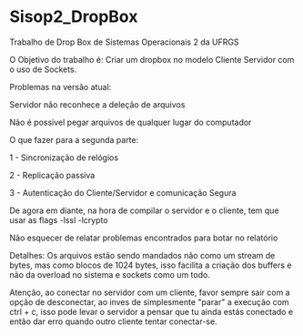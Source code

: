 # Sisop2_DropBox
Trabalho de Drop Box de Sistemas Operacionais 2 da UFRGS

O Objetivo do trabalho é: 
Criar um dropbox no modelo Cliente Servidor com o uso de Sockets.

Problemas na versão atual:

Servidor não reconhece a deleção de arquivos

Não é possivel pegar arquivos de qualquer lugar do computador

O que fazer para a segunda parte:

1 - Sincronização de relógios

2 - Replicação passiva

3 - Autenticação do Cliente/Servidor e comunicação Segura

De agora em diante, na hora de compilar o servidor e o cliente, tem que usar as flags -lssl -lcrypto

Não esquecer de relatar problemas encontrados para botar no relatório



Detalhes: Os arquivos estão sendo mandados não como um stream de bytes, mas como blocos de 1024 bytes, isso facilita a criação dos buffers
e não da overload no sistema e sockets como um todo.

Atenção, ao conectar no servidor com um cliente, favor sempre sair com a opção de desconectar, ao inves de simplesmente "parar" a execução com
ctrl + c, isso pode levar o servidor a pensar que tu ainda estás conectado e então dar erro quando outro cliente tentar conectar-se.
